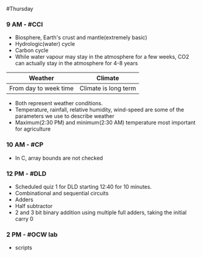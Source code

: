 #Thursday 
### 9 AM - #CCI 
- Biosphere, Earth's crust and mantle(extremely basic)
- Hydrologic(water) cycle
- Carbon cycle
- While water vapour may stay in the atmosphere for a few weeks, CO2 can actually stay in the atmosphere for 4-8 years

| Weather               | Climate              |
| --------------------- | -------------------- |
| From day to week time | Climate is long term |


- Both represent weather conditions.
- Temperature, rainfall, relative humidity, wind-speed are some of the parameters we use to describe weather
- Maximum(2:30 PM) and minimum(2:30 AM) temperature most important for agriculture

### 10 AM - #CP 
- In C, array bounds are not checked

### 12 PM - #DLD 
- Scheduled quiz 1 for DLD starting 12:40 for 10 minutes.
- Combinational and sequential circuits
- Adders
- Half subtractor
- 2 and 3 bit binary addition using multiple full adders, taking the initial carry 0

### 2 PM - #OCW lab
- scripts